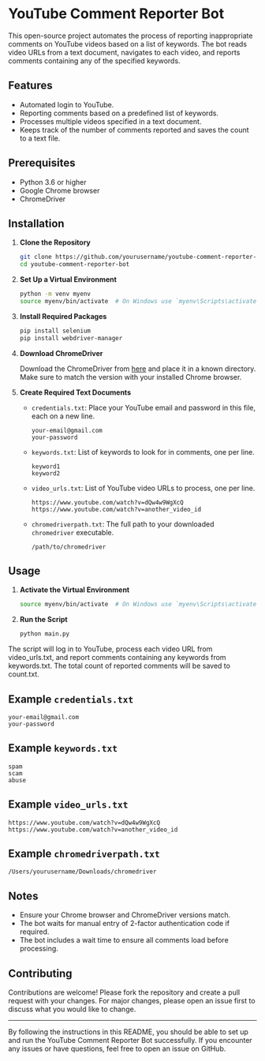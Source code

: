 # YouTube Comment Reporter Bot

This open-source project automates the process of reporting inappropriate comments on YouTube videos based on a list of keywords. The bot reads video URLs from a text document, navigates to each video, and reports comments containing any of the specified keywords.

## Features

- Automated login to YouTube.
- Reporting comments based on a predefined list of keywords.
- Processes multiple videos specified in a text document.
- Keeps track of the number of comments reported and saves the count to a text file.

## Prerequisites

- Python 3.6 or higher
- Google Chrome browser
- ChromeDriver

## Installation

1. **Clone the Repository**

   ```bash
   git clone https://github.com/yourusername/youtube-comment-reporter-bot.git
   cd youtube-comment-reporter-bot

2. **Set Up a Virtual Environment**

   ```bash
   python -m venv myenv
   source myenv/bin/activate  # On Windows use `myenv\Scripts\activate`

3. **Install Required Packages**

   ```bash
   pip install selenium
   pip install webdriver-manager

4. **Download ChromeDriver**

   Download the ChromeDriver from [here](https://developer.chrome.com/docs/chromedriver/get-started) and place it in a known directory. Make sure to match the version with your installed Chrome browser.

5. **Create Required Text Documents**

   - `credentials.txt`: Place your YouTube email and password in this file, each on a new line.
     ```
     your-email@gmail.com
     your-password
     ```

   - `keywords.txt`: List of keywords to look for in comments, one per line.
     ```
     keyword1
     keyword2
     ```

   - `video_urls.txt`: List of YouTube video URLs to process, one per line.
     ```
     https://www.youtube.com/watch?v=dQw4w9WgXcQ
     https://www.youtube.com/watch?v=another_video_id
     ```

   - `chromedriverpath.txt`: The full path to your downloaded `chromedriver` executable.
     ```
     /path/to/chromedriver
     ```

## Usage

1. **Activate the Virtual Environment**

   ```bash
   source myenv/bin/activate  # On Windows use `myenv\Scripts\activate`


2. **Run the Script**

   ```bash
   python main.py

The script will log in to YouTube, process each video URL from video_urls.txt, and report comments containing any keywords from keywords.txt. The total count of reported comments will be saved to count.txt.

## Example `credentials.txt`

```
your-email@gmail.com
your-password
```


## Example `keywords.txt`

```
spam
scam
abuse
```


## Example `video_urls.txt`

```
https://www.youtube.com/watch?v=dQw4w9WgXcQ
https://www.youtube.com/watch?v=another_video_id
```


## Example `chromedriverpath.txt`

```
/Users/yourusername/Downloads/chromedriver
```


## Notes

- Ensure your Chrome browser and ChromeDriver versions match.
- The bot waits for manual entry of 2-factor authentication code if required.
- The bot includes a wait time to ensure all comments load before processing.

## Contributing

Contributions are welcome! Please fork the repository and create a pull request with your changes. For major changes, please open an issue first to discuss what you would like to change.


---

By following the instructions in this README, you should be able to set up and run the YouTube Comment Reporter Bot successfully. If you encounter any issues or have questions, feel free to open an issue on GitHub.
